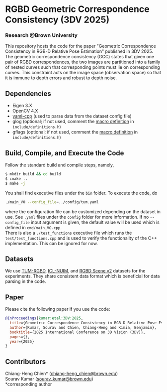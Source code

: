# RGBD Geometric Correspondence Consistency (3DV 2025)
### Research @Brown University
This repository hosts the code for the paper "Geometric Correspondence Consistency in RGB-D Relative Pose Estimation" published in 3DV 2025. The geometric correspondence consistency (GCC) states that given one pair of RGBD correspondences, the two images are partitioned into a family of nested curves such that corresponding points must lie on corresponding curves. This constraint acts on the image space (observation space) so that it is immune to depth errors and robust to depth noise.

## Dependencies
* Eigen 3.X
* OpenCV 4.X
* [yaml-cpp](https://github.com/jbeder/yaml-cpp) (used to parse data from the dataset config file)
* glog (optional; if not used, comment the [macro definition](https://github.com/C-H-Chien/RGBD_Geometric_Correspondence_Consistency/blob/c374a0dab33d2630464a5e05031f76e32851afb6/include/definitions.h#L2) in ``include/definitions.h``)
* gflags (optional; if not used, comment the [macro definition](https://github.com/C-H-Chien/RGBD_Geometric_Correspondence_Consistency/blob/c374a0dab33d2630464a5e05031f76e32851afb6/include/definitions.h#L3) in ``include/definitions.h``)

## Build, Compile, and Execute the Code
Follow the standard build and compile steps, namely, 
```bash
$ mkdir build && cd build
$ cmake ..
$ make -j
```
You shall find executive files under the ``bin`` folder. To execute the code, do
```bash
./main_VO --config_file=../config/tum.yaml
```
where the configuration file can be customized depending on the dataset in use. See ``.yaml`` files under the ``config`` folder for more information. If no ``--config_file`` input argument is given, the default value will be used which is defined in ``cmd/main_VO.cpp``. <br />
There is also a ``./test_functions`` executive file which runs the ``test/test_functions.cpp`` and is used to verify the functionality of the C++ implementation. This can be ignored for now.

## Datasets
We use [TUM-RGBD](https://cvg.cit.tum.de/data/datasets/rgbd-dataset), [ICL-NUIM](https://www.doc.ic.ac.uk/~ahanda/VaFRIC/iclnuim.html), and [RGBD Scene v2](https://rgbd-dataset.cs.washington.edu/dataset/rgbd-scenes-v2/) datasets for the experiments. They share consistent data format which is beneficial for data parsing in the code.

## Paper
Please cite the following paper if you use the code:
```BibTeX
@InProceedings{kumar:etal:3DV:2025,
  title={Geometric Correspondence Consistency in RGB-D Relative Pose Estimation},
  author={Kumar, Sourav and Chien, Chiang-Heng and Kimia, Benjamin},
  booktitle={2025 International Conference on 3D Vision (3DV)},
  pages={},
  year={2025}
}
```

## Contributors
Chiang-Heng Chien* (chiang-heng_chien@brown.edu) <br />
Sourav Kumar (sourav_kumar@brown.edu) <br />
*corresponding author